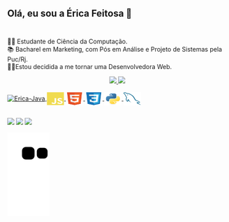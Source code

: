 ## Olá, eu sou a Érica Feitosa 👋<br><br>
👩‍🎓 Estudante de Ciência da Computação.<br>
📚 Bacharel em Marketing, com Pós em Análise e Projeto de Sistemas pela Puc/Rj.<br>
💪🥰Estou decidida a me tornar uma Desenvolvedora Web.<br>

<div align="center">
  <! -- GitHub Stats -->
  <a href="https://github.com/ericacffeitosa">
  <img height="180em" src="https://github-readme-stats.vercel.app/api?username=ericacffeitosa&show_icons=true&theme=dracula&include_all_commits=true&count_private=true"/>
  <img height="180em" src="https://github-readme-stats.vercel.app/api/top-langs/?username=ericacffeitosa&layout=compact&langs_count=7&theme=dracula"/>
</div>
  
</div>
<! -- Linguagens -->
<div style="display: inline_block"><br>
  <img align="center" alt="Erica-Java" height="30" width="40" src="https://raw.githubusercontent.com/jmnote/z-icons/master/svg/java.svg">
  <img align="center" alt="Erica-Js" height="30" width="40" src="https://raw.githubusercontent.com/devicons/devicon/master/icons/javascript/javascript-plain.svg">
  <img align="center" alt="Erica-HTML" height="30" width="40" src="https://raw.githubusercontent.com/devicons/devicon/master/icons/html5/html5-original.svg">
  <img align="center" alt="Erica-CSS" height="30" width="40" src="https://raw.githubusercontent.com/devicons/devicon/master/icons/css3/css3-original.svg">
  <img align="center" alt="Erica-Python" height="30" width="40" src="https://raw.githubusercontent.com/devicons/devicon/master/icons/python/python-original.svg">
  <img align="center" alt="Erica-Sql" height="30" width="40" src="https://raw.githubusercontent.com/devicons/devicon/master/icons/mysql/mysql-original.svg">  
</div>

 ##
 
<div>
<! -- Redes Sociais -->
  <a href = "mailto:ericacffeitosa@gmail.com"><img src="https://img.shields.io/badge/-Gmail-%23333?style=for-the-badge&logo=gmail&logoColor=white" target="_blank"></a>
  <a href="https://www.linkedin.com/in/ericafeitosa" target="_blank"><img src="https://img.shields.io/badge/-LinkedIn-%230077B5?style=for-the-badge&logo=linkedin&logoColor=white" target="_blank"></a> 
    <a href="https://instagram.com/ericafeitosa" target="_blank"><img src="https://img.shields.io/badge/-Instagram-%23E4405F?style=for-the-badge&logo=instagram&logoColor=white" target="_blank"></a>
 
  
</div>

![Snake animation](https://github.com/ericacffeitosa/ericacffeitosa/blob/output/github-contribution-grid-snake.svg) 


